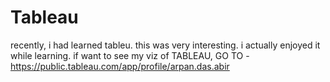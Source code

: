 # Tableau
recently, i had learned tableu.
this was very interesting.
i actually enjoyed it while learning.
if want to see my viz of TABLEAU,
 GO TO - https://public.tableau.com/app/profile/arpan.das.abir
